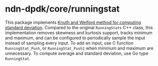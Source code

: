 # ndn-dpdk/core/runningstat

This package implements [Knuth and Welford method for computing standard deviation](https://www.johndcook.com/blog/skewness_kurtosis/).
Compared to the original `RunningStats` C++ class, this implementation removes skewness and kurtosis support, tracks minimum and maximum, and can be configured to periodically sample the input instead of sampling every input.
To add an input, use C function `RunningStat_Push`, or `RunningStat_Push1` when minimum and maximum are unnecessary.
To compute average and standard deviation, use Go type `RunningStat`.
